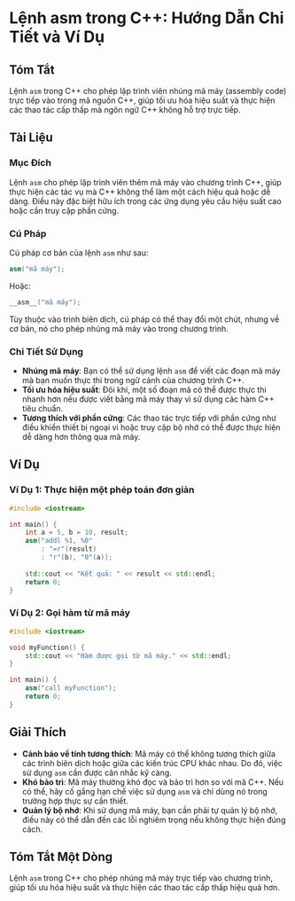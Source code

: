 <!--
Meta Description: # Lệnh asm trong C++: Hướng Dẫn Chi Tiết và Ví Dụ ## Tóm Tắt Lệnh `asm` trong C++ cho phép lập trình viên nhúng mã máy (assembly code) trực tiếp vào t...
Meta Keywords: máy, asm, các, thực, trong
-->

# Lệnh asm trong C++: Hướng Dẫn Chi Tiết và Ví Dụ

## Tóm Tắt
Lệnh `asm` trong C++ cho phép lập trình viên nhúng mã máy (assembly code) trực tiếp vào trong mã nguồn C++, giúp tối ưu hóa hiệu suất và thực hiện các thao tác cấp thấp mà ngôn ngữ C++ không hỗ trợ trực tiếp.

## Tài Liệu
### Mục Đích
Lệnh `asm` cho phép lập trình viên thêm mã máy vào chương trình C++, giúp thực hiện các tác vụ mà C++ không thể làm một cách hiệu quả hoặc dễ dàng. Điều này đặc biệt hữu ích trong các ứng dụng yêu cầu hiệu suất cao hoặc cần truy cập phần cứng.

### Cú Pháp
Cú pháp cơ bản của lệnh `asm` như sau:
```cpp
asm("mã máy");
```
Hoặc:
```cpp
__asm__("mã máy");
```
Tùy thuộc vào trình biên dịch, cú pháp có thể thay đổi một chút, nhưng về cơ bản, nó cho phép nhúng mã máy vào trong chương trình.

### Chi Tiết Sử Dụng
- **Nhúng mã máy**: Bạn có thể sử dụng lệnh `asm` để viết các đoạn mã máy mà bạn muốn thực thi trong ngữ cảnh của chương trình C++.
- **Tối ưu hóa hiệu suất**: Đôi khi, một số đoạn mã có thể được thực thi nhanh hơn nếu được viết bằng mã máy thay vì sử dụng các hàm C++ tiêu chuẩn.
- **Tương thích với phần cứng**: Các thao tác trực tiếp với phần cứng như điều khiển thiết bị ngoại vi hoặc truy cập bộ nhớ có thể được thực hiện dễ dàng hơn thông qua mã máy.

## Ví Dụ
### Ví Dụ 1: Thực hiện một phép toán đơn giản
```cpp
#include <iostream>

int main() {
    int a = 5, b = 10, result;
    asm("addl %1, %0"
        : "=r"(result)
        : "r"(b), "0"(a));
    
    std::cout << "Kết quả: " << result << std::endl;
    return 0;
}
```
### Ví Dụ 2: Gọi hàm từ mã máy
```cpp
#include <iostream>

void myFunction() {
    std::cout << "Hàm được gọi từ mã máy." << std::endl;
}

int main() {
    asm("call myFunction");
    return 0;
}
```

## Giải Thích
- **Cảnh báo về tính tương thích**: Mã máy có thể không tương thích giữa các trình biên dịch hoặc giữa các kiến trúc CPU khác nhau. Do đó, việc sử dụng `asm` cần được cân nhắc kỹ càng.
- **Khó bảo trì**: Mã máy thường khó đọc và bảo trì hơn so với mã C++. Nếu có thể, hãy cố gắng hạn chế việc sử dụng `asm` và chỉ dùng nó trong trường hợp thực sự cần thiết.
- **Quản lý bộ nhớ**: Khi sử dụng mã máy, bạn cần phải tự quản lý bộ nhớ, điều này có thể dẫn đến các lỗi nghiêm trọng nếu không thực hiện đúng cách.

## Tóm Tắt Một Dòng
Lệnh `asm` trong C++ cho phép nhúng mã máy trực tiếp vào chương trình, giúp tối ưu hóa hiệu suất và thực hiện các thao tác cấp thấp hiệu quả hơn.
